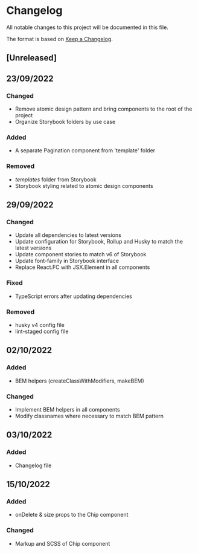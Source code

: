 # Changelog

All notable changes to this project will be documented in this file.

The format is based on [Keep a Changelog](https://keepachangelog.com/en/1.0.0/).

## [Unreleased]

## 23/09/2022

### Changed

- Remove atomic design pattern and bring components to the root of the project
- Organize Storybook folders by use case

### Added

- A separate Pagination component from 'template' folder

### Removed

- _templates_ folder from Storybook
- Storybook styling related to atomic design components

## 29/09/2022

### Changed

- Update all dependencies to latest versions
- Update configuration for Storybook, Rollup and Husky to match the latest versions
- Update component stories to match v6 of Storybook
- Update font-family in Storybook interface
- Replace React.FC with JSX.Element in all components

### Fixed

- TypeScript errors after updating dependencies

### Removed

- husky v4 config file
- lint-staged config file

## 02/10/2022

### Added

- BEM helpers (createClassWithModifiers, makeBEM)

### Changed

- Implement BEM helpers in all components
- Modify classnames where necessary to match BEM pattern

## 03/10/2022

### Added

- Changelog file

## 15/10/2022

### Added

- onDelete & size props to the Chip component

### Changed

- Markup and SCSS of Chip component
